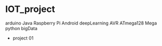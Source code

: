 # IOT_project

arduino
Java
Raspberry Pi
Android
deepLearning
AVR ATmega128
Mega
python
bigData


+ project 01
